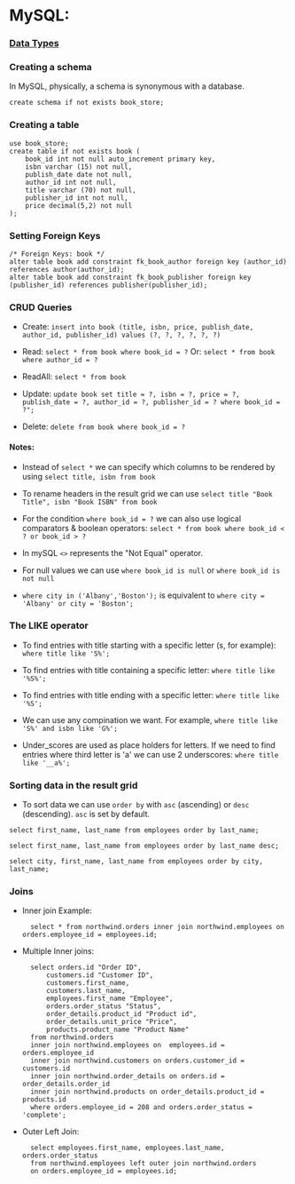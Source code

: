 # MySQL:

### [Data Types](https://www.w3schools.com/sql/sql_datatypes.asp)

### Creating a schema

In MySQL, physically, a schema is synonymous with a database.
	
	create schema if not exists book_store;

### Creating a table
	
	use book_store;
	create table if not exists book (
		book_id int not null auto_increment primary key,
		isbn varchar (15) not null,
		publish_date date not null,
		author_id int not null,
		title varchar (70) not null,
		publisher_id int not null,
		price decimal(5,2) not null
	);

### Setting Foreign Keys

	/* Foreign Keys: book */
	alter table book add constraint fk_book_author foreign key (author_id) references author(author_id);
	alter table book add constraint fk_book_publisher foreign key (publisher_id) references publisher(publisher_id);

### CRUD Queries
	
* Create: `insert into book (title, isbn, price, publish_date, author_id, publisher_id) values (?, ?, ?, ?, ?, ?)`

* Read: `select * from book where book_id = ?` Or: `select * from book where author_id = ?`

* ReadAll: `select * from book`

* Update: `update book set title = ?, isbn = ?, price = ?, publish_date = ?, author_id = ?, publisher_id = ? where book_id = ?";`

* Delete: `delete from book where book_id = ?`

#### Notes:

* Instead of `select *` we can specify which columns to be rendered by using `select title, isbn from book`

* To rename headers in the result grid we can use `select title "Book Title", isbn "Book ISBN" from book`

* For the condition `where book_id = ?` we can also use logical comparators & boolean operators: `select * from book where book_id < ? or book_id > ?`

* In mySQL `<>` represents the "Not Equal" operator.

* For null values we can use `where book_id is null` or `where book_id is not null`

* `where city in ('Albany','Boston');` is equivalent to `where city = 'Albany' or city = 'Boston';`

### The LIKE operator

* To find entries with title starting with a specific letter (s, for example): `where title like 'S%';`

* To find entries with title containing a specific letter: `where title like '%S%';`

* To find entries with title ending with a specific letter: `where title like '%S';`

* We can use any compination we want. For example, `where title like 'S%' and isbn like 'G%';`

* Under_scores are used as place holders for letters. If we need to find entries where third letter is 'a' we can use 2 underscores: `where title like '__a%';`

### Sorting data in the result grid

* To sort data we can use `order by` with `asc` (ascending) or `desc` (descending). `asc` is set by default.

`select first_name, last_name from employees order by last_name;`

`select first_name, last_name from employees order by last_name desc;`

`select city, first_name, last_name from employees order by city, last_name;`

### Joins

* Inner join Example:

		select * from northwind.orders inner join northwind.employees on orders.employee_id = employees.id;

* Multiple Inner joins:

		select orders.id "Order ID", 
			customers.id "Customer ID",
			customers.first_name,
			customers.last_name,
			employees.first_name "Employee", 
			orders.order_status "Status",
			order_details.product_id "Product id",
			order_details.unit_price "Price",
			products.product_name "Product Name"
		from northwind.orders
		inner join northwind.employees on  employees.id = orders.employee_id
		inner join northwind.customers on orders.customer_id = customers.id
		inner join northwind.order_details on orders.id = order_details.order_id
		inner join northwind.products on order_details.product_id = products.id
		where orders.employee_id = 208 and orders.order_status = 'complete';
	
* Outer Left Join:

		select employees.first_name, employees.last_name, orders.order_status
		from northwind.employees left outer join northwind.orders
		on orders.employee_id = employees.id;